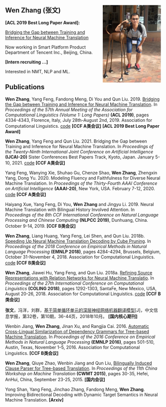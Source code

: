 ## Wen Zhang (张文) <img src="IMG_6526.JPG" style="zoom:50%" align="right" />

**[ACL 2019 Best Long Paper Award]:**

[Bridging the Gap between Training and Inference for Neural Machine Translation](https://www.aclweb.org/anthology/P19-1426)

Now working in Smart Platform Product Department of Tencent Inc., Beijing, China.

**[Intern recruiting ...]**

Interested in NMT, NLP and ML.

## Publications
**Wen Zhang**, Yang Feng, Fandong Meng, Di You and Qun Liu. 2019. [Bridging the Gap between Training and Inference for Neural Machine Translation](https://www.aclweb.org/anthology/P19-1426). In _Proceedings of the 57th Annual Meeting of the Association for Computational Linguistics (Volume 1: Long Papers)_ **(ACL 2019)**, pages 4334-4343, Florence, Italy, July 28th-August 2nd, 2019. Association for Computational Linguistics. [code](https://github.com/ictnlp/OR-NMT) **[CCF A类会议]** **[ACL 2019 Best Long Paper Award]**

**Wen Zhang**, Yang Feng and Qun Liu. 2021. Bridging the Gap between Training and Inference for Neural Machine Translation. In _Proceedings of the Twenty-Ninth International Joint Conference on Artificial Intelligence_ **(IJCAI-20)** Sister Conferences Best Papers Track, Kyoto, Japan. January 5-10, 2021. [code](https://github.com/ictnlp/OR-NMT) **[CCF A类会议]**

Yang Feng, Wanying Xie, Shuhao Gu, Chenze Shao, **Wen Zhang**, Zhengxin Yang, Dong Yu. 2020. Modeling Fluency and Faithfulness for Diverse Neural Machine Translation. In _Proceedings of the Thirty-Fourth AAAI Conference on Artificial Intelligence_ **(AAAI-20)**, New York, USA. February 7-12, 2020. [code](https://github.com/ictnlp/DiverseNMT) **[CCF A类会议]**

Haiyang Xue, Yang Feng, Di You, **Wen Zhang** and Jingyu Li. 2019. Neural Machine Translation with Bilingual History Involved Attention. In _Proceedings of the 8th CCF International Conference on Natural Language Processing and Chinese Computing_ **(NLPCC 2019)**, Dunhuang, China. October 9-14, 2019. **[CCF B类会议]**

**Wen Zhang**, Liang Huang, Yang Feng, Lei Shen, and Qun Liu. 2018b. [Speeding Up Neural Machine Translation Decoding by Cube Pruning](https://aclweb.org/anthology/D18-1460). In _Proceedings of the 2018 Conference on Empirical Methods in Natural Language Processing_ **(EMNLP 2018)**, pages 4284-4294, Brussels, Belgium, October 31-November 4, 2018. Association for Computational Linguistics. [code](https://github.com/ictnlp/CPDecoder/blob/master/searchs/cp.py) **[CCF B类会议]**

**Wen Zhang**, Jiawei Hu, Yang Feng, and Qun Liu. 2018a. [Refining Source Representations with Relation Networks for Neural Machine Translatio](http://aclweb.org/anthology/C18-1110). In _Proceedings of the 27th International Conference on Computational Linguistics_ **(COLING 2018)**, pages 1292-1303, SantaFe, New Mexico, USA, August 20-26, 2018. Association for Computational Linguistics. [code](https://github.com/ictnlp/RN4NMT) **[CCF B类会议]**

**张文**，冯洋，刘群，[基于简单循环单元的深层神经网络机器翻译模型](http://jcip.cipsc.org.cn/CN/article/downloadArticleFile.do?attachType=PDF&id=2646)[J]，中文信息学报，第32卷，第10期，36-44页，2018年10月。 **[国内核心期刊]**

Wenbin Jiang, **Wen Zhang**, Jinan Xu, and Rangjia Cai. 2016. [Automatic Cross-Lingual Similarization of Dependency Grammars for Tree-based Machine Translation](https://www.aclweb.org/anthology/D16-1048). In _Proceedings of the 2016 Conference on Empirical Methods in Natural Language Processing_ **(EMNLP 2016)**, pages 501-510, Austin, Texas, November 1–5, 2016. Association for Computational Linguistics. **[CCF B类会议]**

**Wen Zhang**, Qiuye Zhao, Wenbin Jiang and Qun Liu, [Bilingually Induced Clause Parser for Tree-based Translation](http://www.ai-ia.ac.cn/cwmt2015/file/CWMT2015\%E4\%BC\%9A\%E8\%AE\%AE\%E8\%AE\%BA\%E6\%96\%87-05.pdf). In _Proceedings of the 11th China Workshop on Machine Translation_ **(CWMT 2015)**, pages 30-35, Hefei, AnHui, China, September 23-25, 2015. **[国内会议]**

Yong Shan, Yang Feng, Jinchao Zhang, Fandong Meng, **Wen Zhang**. Improving Bidirectional Decoding with Dynamic Target Semantics in Neural Machine Translation. **[Arxiv]**
